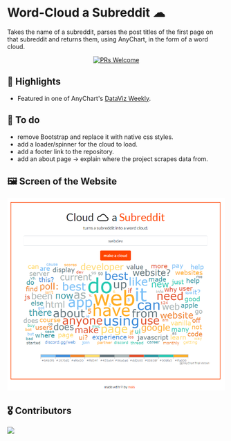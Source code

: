 # Word-Cloud a Subreddit ☁

Takes the name of a subreddit, parses the post titles of the first page on that subreddit and returns them, using AnyChart, in the form of a word cloud.
<p  align="center">
<a  href="http://makeapullrequest.com">
<img  src="https://img.shields.io/badge/PRs-welcome-brightgreen.svg?style=flat-square"  alt="PRs Welcome">
</a>
</p>

## 🎉 Highlights
- Featured in one of AnyChart's [DataViz Weekly](https://www.anychart.com/blog/2020/11/13/energy-subreddits-crime-ice-cream-data-viz/).

## 🚀 To do
- remove Bootstrap and replace it with native css styles.
- add a loader/spinner for the cloud to load.
- add a footer link to the repository.
- add an about page -> explain where the project scrapes data from.

## 🖼 Screen of the Website
<p float="left">
  <img src="screenshots/screenshot.PNG" width="700" />
</p>

## 🎖 Contributors
<a href = "https://github.com/itsmais/word-cloud-subreddit/contributors">
  <img src = "https://contrib.rocks/image?repo=itsmais/word-cloud-subreddit"/>
</a>

